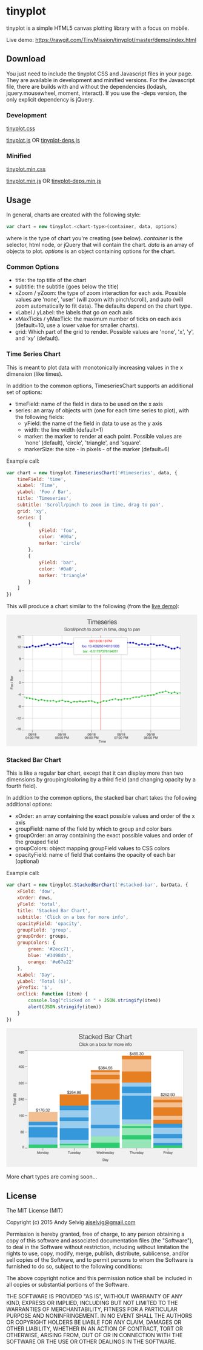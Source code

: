 # tinyplot

tinyplot is a simple HTML5 canvas plotting library with a focus on mobile.

Live demo: https://rawgit.com/TinyMission/tinyplot/master/demo/index.html


## Download

You just need to include the tinyplot CSS and Javascript files in your page.
They are available in development and minified versions.
For the Javascript file, there are builds with and without the dependencies (lodash, jquery.mousewheel, moment, interact).
If you use the -deps version, the only explicit dependency is jQuery.

### Development

[tinyplot.css](https://github.com/TinyMission/tinyplot/blob/master/build/tinyplot.css)

[tinyplot.js](https://github.com/TinyMission/tinyplot/blob/master/build/tinyplot.js)
OR
[tinyplot-deps.js](https://github.com/TinyMission/tinyplot/blob/master/build/tinyplot-deps.js)

### Minified

[tinyplot.min.css](https://github.com/TinyMission/tinyplot/blob/master/build/tinyplot.min.css)

[tinyplot.min.js](https://github.com/TinyMission/tinyplot/blob/master/build/tinyplot.min.js)
OR
[tinyplot-deps.min.js](https://github.com/TinyMission/tinyplot/blob/master/build/tinyplot-deps.min.js)


## Usage

In general, charts are created with the following style:

```javascript
var chart = new tinyplot.<chart-type>(container, data, options)
```

where <chart-type> is the type of chart you're creating (see below).
*container* is the selector, html node, or jQuery that will contain the chart.
*data* is an array of objects to plot.
*options* is an object containing options for the chart.

### Common Options

* title: the top title of the chart
* subtitle: the subtitle (goes below the title)
* xZoom / yZoom: the type of zoom interaction for each axis. Possible values are 'none', 'user' (will zoom with pinch/scroll), and auto (will zoom automatically to fit data). The defaults depend on the chart type.
* xLabel / yLabel: the labels that go on each axis
* xMaxTicks / yMaxTick: the maximum number of ticks on each axis (default=10, use a lower value for smaller charts).
* grid: Which part of the grid to render. Possible values are 'none', 'x', 'y', and 'xy' (default).

### Time Series Chart

This is meant to plot data with monotonically increasing values in the x dimension (like times).

In addition to the common options, TimeseriesChart supports an additional set of options:

* timeField: name of the field in data to be used on the x axis
* series: an array of objects with (one for each time series to plot), with the following fields:
  * yField: the name of the field in data to use as the y axis
  * width: the line width (default=1)
  * marker: the marker to render at each point. Possible values are 'none' (default), 'circle', 'triangle', and 'square'.
  * markerSize: the size - in pixels - of the marker (default=6)

Example call:

```javascript
var chart = new tinyplot.TimeseriesChart('#timeseries', data, {
    timeField: 'time',
    xLabel: 'Time',
    yLabel: 'Foo / Bar',
    title: 'Timeseries',
    subtitle: 'Scroll/pinch to zoom in time, drag to pan',
    grid: 'xy',
    series: [
        {
            yField: 'foo',
            color: '#00a',
            marker: 'circle'
        },
        {
            yField: 'bar',
            color: '#0a0',
            marker: 'triangle'
        }
    ]
})
```

This will produce a chart similar to the following (from the [live demo](https://rawgit.com/TinyMission/tinyplot/master/demo/index.html)):

![Timeseries Screenshot](https://raw.githubusercontent.com/TinyMission/tinyplot/master/demo/timeseries.png)


### Stacked Bar Chart

This is like a regular bar chart, except that it can display more than two dimensions by grouping/coloring by a third field (and changing opacity by a fourth field).

In addition to the common options, the stacked bar chart takes the following additional options:

* xOrder: an array containing the exact possible values and order of the x axis
* groupField: name of the field by which to group and color bars
* groupOrder: an array containing the exact possible values and order of the grouped field
* groupColors: object mapping groupField values to CSS colors
* opacityField: name of field that contains the opacity of each bar (optional)

Example call:

```javascript
var chart = new tinyplot.StackedBarChart('#stacked-bar', barData, {
    xField: 'dow',
    xOrder: dows,
    yField: 'total',
    title: 'Stacked Bar Chart',
    subtitle: 'Click on a box for more info',
    opacityField: 'opacity',
    groupField: 'group',
    groupOrder: groups,
    groupColors: {
        green: '#2ecc71',
        blue: '#3498db',
        orange: '#e67e22'
    },
    xLabel: 'Day',
    yLabel: 'Total ($)',
    yPrefix: '$',
    onClick: function (item) {
        console.log("clicked on " + JSON.stringify(item))
        alert(JSON.stringify(item))
    }
})

```

![Stacked Bar Screenshot](https://raw.githubusercontent.com/TinyMission/tinyplot/master/demo/stacked-bar.png)


More chart types are coming soon...


## License

The MIT License (MIT)

Copyright (c) 2015 Andy Selvig <ajselvig@gmail.com>

Permission is hereby granted, free of charge, to any person obtaining a copy
of this software and associated documentation files (the "Software"), to deal
in the Software without restriction, including without limitation the rights
to use, copy, modify, merge, publish, distribute, sublicense, and/or sell
copies of the Software, and to permit persons to whom the Software is
furnished to do so, subject to the following conditions:

The above copyright notice and this permission notice shall be included in
all copies or substantial portions of the Software.

THE SOFTWARE IS PROVIDED "AS IS", WITHOUT WARRANTY OF ANY KIND, EXPRESS OR
IMPLIED, INCLUDING BUT NOT LIMITED TO THE WARRANTIES OF MERCHANTABILITY,
FITNESS FOR A PARTICULAR PURPOSE AND NONINFRINGEMENT. IN NO EVENT SHALL THE
AUTHORS OR COPYRIGHT HOLDERS BE LIABLE FOR ANY CLAIM, DAMAGES OR OTHER
LIABILITY, WHETHER IN AN ACTION OF CONTRACT, TORT OR OTHERWISE, ARISING FROM,
OUT OF OR IN CONNECTION WITH THE SOFTWARE OR THE USE OR OTHER DEALINGS IN
THE SOFTWARE.
